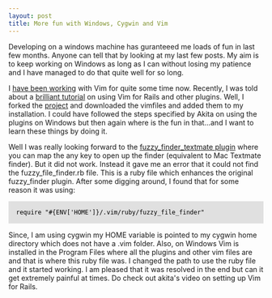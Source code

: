 ```yaml
---
layout: post
title: More fun with Windows, Cygwin and Vim
---
```


Developing on a windows machine has guranteeed me loads of fun in last few months. Anyone can tell that by looking at my last few posts. My aim is to keep working on Windows as long as I can without losing my patience and I have managed to do that quite well for so long.

I [have been working](<http://www.andhapp.com/blog/2009/03/14/moving-to-gvim-slowly-and-steadily/>) with Vim for quite some time now. Recently, I was told about a [brilliant tutorial](<http://www.akitaonrails.com/2009/01/04/rails-on-vim-in-english>) on using Vim for Rails and other plugins. Well, I forked the [project](<http://github.com/andhapp/vimfiles/tree/master>) and downloaded the vimfiles and added them to my installation. I could have followed the steps specified by Akita on using the plugins on Windows but then again where is the fun in that...and I want to learn these things by doing it.

Well I was really looking forward to the [fuzzy\_finder\_textmate plugin](<http://github.com/jamis/fuzzyfinder_textmate/tree/master>) where you can map the any key to open up the finder (equivalent to Mac Textmate finder). But it did not work. Instead it gave me an error that it could not find the fuzzy\_file\_finder.rb file. This is a ruby file which enhances the original fuzzy\_finder plugin. After some digging around, I found that for some reason it was using:

<div style="padding: 15px; background-color: rgb(224, 224, 224); color: black;"><code>require "#{ENV['HOME']}/.vim/ruby/fuzzy_file_finder"</code></div>

Since, I am using cygwin my HOME variable is pointed to my cygwin home directory which does not have a .vim folder. Also, on Windows Vim is installed in the Program Files where all the plugins and other vim files are and that is where this ruby file was. I changed the path to use the ruby file and it started working. I am pleased that it was resolved in the end but can it get extremely painful at times. Do check out akita's video on setting up Vim for Rails.